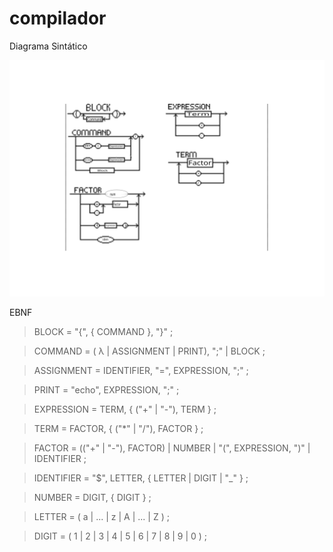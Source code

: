 # compilador

Diagrama Sintático

![alt text](DiagramaSintatico.png)


EBNF

> BLOCK = "{", { COMMAND }, "}" ;

> COMMAND = ( λ | ASSIGNMENT | PRINT), ";" | BLOCK ;

> ASSIGNMENT = IDENTIFIER, "=", EXPRESSION, ";" ;

> PRINT = "echo", EXPRESSION, ";" ;

> EXPRESSION = TERM, { ("+" | "-"), TERM } ;

> TERM = FACTOR, { ("*" | "/"), FACTOR } ;

> FACTOR = (("+" | "-"), FACTOR) | NUMBER | "(", EXPRESSION, ")" | IDENTIFIER ;

> IDENTIFIER = "$", LETTER, { LETTER | DIGIT | "_" } ;

> NUMBER = DIGIT, { DIGIT } ;

> LETTER = ( a | ... | z | A | ... | Z ) ;

> DIGIT = ( 1 | 2 | 3 | 4 | 5 | 6 | 7 | 8 | 9 | 0 ) ;